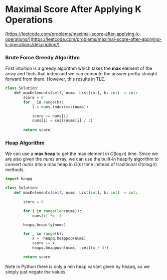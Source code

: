 # Maximal Score After Applying K Operations

[https://leetcode.com/problems/maximal-score-after-applying-k-operations/](https://leetcode.com/problems/maximal-score-after-applying-k-operations/description/)

### Brute Force Greedy Algorithm

First intuition is a greedy algorithm which takes the **max** element of the array and finds that index and we can compute the answer pretty straight forward from there. However, this results in TLE. 

```python
class Solution:
    def maxKelements(self, nums: List[int], k: int) -> int:
        score = 0
        for _ in range(k):
            i = nums.index(max(nums))

            score += nums[i]
            nums[i] = ceil(nums[i] / 3)
        
        return score
```

### Heap Algorithm

We can use a **max heap** to get the max element in $O(\log n)$ time. Since we are also given the *nums* array, we can use the built-in heapify algorithm to convert *nums* into a max heap in $O(n)$ time instead of traditional $O(n\log n)$ methods.

```python
import heapq

class Solution:
    def maxKelements(self, nums: List[int], k: int) -> int:
        
        score = 0

        for i in range(len(nums)):
            nums[i] *= -1

        heapq.heapify(nums)

        for _ in range(k):
            x = -heapq.heappop(nums)
            score += x
            heapq.heappush(nums, -ceil(x / 3))

        return score
```

Note in Python there is only a min heap variant given by heapq, so we simply just negate the values.